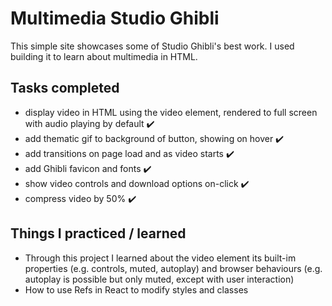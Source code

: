 # Multimedia Studio Ghibli

This simple site showcases some of Studio Ghibli's best work. I used building it to learn about multimedia in HTML.

## Tasks completed

- display video in HTML using the video element, rendered to full screen with audio playing by default ✔️
- add thematic gif to background of button, showing on hover ✔️
- add transitions on page load and as video starts ✔️
- add Ghibli favicon and fonts ✔️
- show video controls and download options on-click ✔️
- compress video by 50% ✔️
 
## Things I practiced / learned

- Through this project I learned about the video element its built-im properties (e.g. controls, muted, autoplay) and browser behaviours (e.g. autoplay is possible but only muted, except with user interaction)
- How to use Refs in React to modify styles and classes